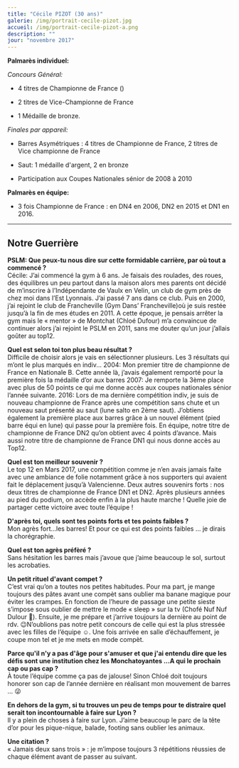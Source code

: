 ```yaml
---
title: "Cécile PIZOT (30 ans)"
galerie: /img/portrait-cecile-pizot.jpg
accueil: /img/portrait-cecile-pizot-a.png
description: ""
jour: "novembre 2017"
---
```

**Palmarès individuel:**

*Concours Général:*

* 4 titres de Championne de France ()

* 2 titres de Vice-Championne de France

* 1 Médaille de bronze.

*Finales par appareil:*

* Barres Asymétriques : 4 titres de Championne de France, 2 titres de Vice championne de France

* Saut: 1 médaille d'argent, 2 en bronze

* Participation aux Coupes Nationales sénior de 2008 à 2010

**Palmarès en équipe:**

* 3 fois Championne de France : en DN4 en 2006, DN2 en 2015 et DN1 en 2016.

------
## Notre Guerrière

**PSLM: Que peux-tu nous dire sur cette formidable carrière, par où tout a commencé ?**<br>
Cécile: J’ai commencé la gym à 6 ans. Je faisais des roulades, des roues, des équilibres un peu partout dans la maison alors mes parents ont décidé de m’inscrire à l’Indépendante de Vaulx en Velin, un club de gym près de chez moi dans l’Est Lyonnais. J’ai passé 7 ans dans ce club. Puis en 2000, j’ai rejoint le club de Francheville (Gym Dans’ Francheville)où je suis restée jusqu’à la fin de mes études en 2011. A cette époque, je pensais arrêter la gym mais le « mentor » de Montchat (Chloé Dufour) m’a convaincue de continuer alors j’ai rejoint le PSLM en 2011, sans me douter qu’un jour j’allais goûter au top12.

**Quel est selon toi ton plus beau résultat ?**<br>
Difficile de choisir alors je vais en sélectionner plusieurs.
Les 3 résultats qui m’ont le plus marqués en indiv...
2004: Mon premier titre de championne de France en Nationale B. Cette année là, j’avais également remporté pour la première fois la médaille d’or aux barres
2007: Je remporte la 3ème place avec plus de 50 points ce qui me donne accès aux coupes nationales sénior l’année suivante.
2016: Lors de ma dernière compétition indiv, je suis de nouveau championne de France après une compétition sans chute et un nouveau saut présenté au saut (lune salto en 2ème saut). J’obtiens également la première place aux barres grâce à un nouvel élément (pied barre équi en lune) qui passe pour la première fois.
En équipe, notre titre de championne de France DN2 qu’on obtient avec 4 points d’avance. Mais aussi notre titre de championne de France DN1 qui nous donne accès au Top12.

**Quel est ton meilleur souvenir ?**<br>
Le top 12 en Mars 2017, une compétition comme je n’en avais jamais faite avec une ambiance de folie notamment grâce à nos supporters qui avaient fait le déplacement jusqu’à Valencienne.
Deux autres souvenirs forts : nos deux titres de championne de France DN1 et DN2. Après plusieurs années au pied du podium, on accède enfin à la plus haute marche ! Quelle joie de partager cette victoire avec toute l’équipe !

**D'après toi, quels sont tes points forts et tes points faibles ?**<br>
Mon agrès fort...les barres! Et pour ce qui est des points faibles ... je dirais la chorégraphie.

**Quel est ton agrès préfèré ?**<br>
Sans hésitation les barres mais j’avoue que j’aime beaucoup le sol, surtout les acrobaties.

**Un petit rituel d'avant compet ?**<br>
C’est vrai qu’on a toutes nos petites habitudes. Pour ma part, je mange toujours des pâtes avant une compèt sans oublier ma banane magique pour éviter les crampes. En fonction de l’heure de passage une petite sieste s’impose sous oublier de mettre le mode « sleep » sur la tv (Chofé Nuf Nuf Dulour 🤣). Ensuite, je me prépare et j’arrive toujours la dernière au point de rdv. 😉N’oublions pas notre petit concours de celle qui est la plus stressée avec les filles de l’équipe ☺️. Une fois arrivée en salle d’échauffement, je coupe mon tel et je me mets en mode compèt.

**Parce qu'il n'y a pas d'âge pour s'amuser et que j'ai entendu dire que les défis sont une institution chez les Monchatoyantes ...A qui le prochain cap ou pas cap ?**<br>
À toute l’équipe comme ça pas de jalouse! Sinon Chloé doit toujours honorer son cap de l’année dernière en réalisant mon mouvement de barres … 😜

**En dehors de la gym, si tu trouves un peu de temps pour te distraire quel serait ton incontournable à faire sur Lyon ?**<br>
Il y a plein de choses à faire sur Lyon. J’aime beaucoup le parc de la tête d’or pour les pique-nique, balade, footing sans oublier les animaux.

**Une citation ?**<br>
« Jamais deux sans trois » : je m’impose toujours 3 répétitions réussies de chaque élément avant de passer au suivant.
